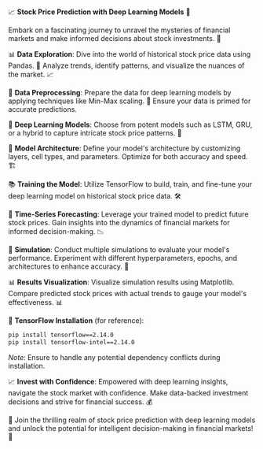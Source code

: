📈 **Stock Price Prediction with Deep Learning Models** 🤖

Embark on a fascinating journey to unravel the mysteries of financial markets and make informed decisions about stock investments. 🚀

📊 **Data Exploration**: Dive into the world of historical stock price data using Pandas. 📅 Analyze trends, identify patterns, and visualize the nuances of the market. 📈

🧮 **Data Preprocessing**: Prepare the data for deep learning models by applying techniques like Min-Max scaling. 🧹 Ensure your data is primed for accurate predictions.

🔬 **Deep Learning Models**: Choose from potent models such as LSTM, GRU, or a hybrid to capture intricate stock price patterns. 🤯

🧠 **Model Architecture**: Define your model's architecture by customizing layers, cell types, and parameters. Optimize for both accuracy and speed. 🏗️

📚 **Training the Model**: Utilize TensorFlow to build, train, and fine-tune your deep learning model on historical stock price data. 🛠️

📆 **Time-Series Forecasting**: Leverage your trained model to predict future stock prices. Gain insights into the dynamics of financial markets for informed decision-making. 📉

🔄 **Simulation**: Conduct multiple simulations to evaluate your model's performance. Experiment with different hyperparameters, epochs, and architectures to enhance accuracy. 🔄

📊 **Results Visualization**: Visualize simulation results using Matplotlib. Compare predicted stock prices with actual trends to gauge your model's effectiveness. 📊

🤖 **TensorFlow Installation** (for reference):

```bash
pip install tensorflow==2.14.0
pip install tensorflow-intel==2.14.0
```

*Note*: Ensure to handle any potential dependency conflicts during installation.

📈 **Invest with Confidence**: Empowered with deep learning insights, navigate the stock market with confidence. Make data-backed investment decisions and strive for financial success. 💰

🤝 Join the thrilling realm of stock price prediction with deep learning models and unlock the potential for intelligent decision-making in financial markets! 🌟

